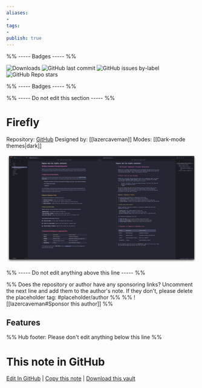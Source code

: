 ```yaml
---
aliases:
- 
tags: 
- 
publish: true
---
```


%% ----- Badges ----- %%

![Downloads](https://img.shields.io/badge/downloads-16282-573E7A?style=for-the-badge&logo=)
![GitHub last commit](https://img.shields.io/github/last-commit/lazercaveman/obsidian-firefly-theme?color=573E7A&label=last%20update&logo=github&style=for-the-badge)
![GitHub issues by-label](https://img.shields.io/github/issues/lazercaveman/obsidian-firefly-theme/help%20wanted?color=573E7A&logo=github&style=for-the-badge) 
![GitHub Repo stars](https://img.shields.io/github/stars/lazercaveman/obsidian-firefly-theme?color=573E7A&logo=github&style=for-the-badge)

%% ----- Badges ----- %%

%% ----- Do not edit this section ----- %%

# Firefly

Repository: [GitHub](https://github.com/lazercaveman/obsidian-firefly-theme)
Designed by: [[lazercaveman]]
Modes: [[Dark-mode themes|dark]]



![screenshot](https://github.com/lazercaveman/obsidian-firefly-theme/raw/HEAD/firefly-theme-screenshot.png)

%% ----- Do not edit anything above this line ----- %% 

%% Does the repository or author have any sponsoring links? Uncomment the next line and add them to the author's note. If they don't, please delete the placeholder tag: #placeholder/author %%
%% ![[lazercaveman#Sponsor this author]] %%


## Features



%% Hub footer: Please don't edit anything below this line %%

# This note in GitHub

<span class="git-footer">[Edit In GitHub](https://github.dev/obsidian-community/obsidian-hub/blob/main/02%20-%20Community%20Expansions/02.05%20All%20Community%20Expansions/Themes/Firefly.md "git-hub-edit-note") | [Copy this note](https://raw.githubusercontent.com/obsidian-community/obsidian-hub/main/02%20-%20Community%20Expansions/02.05%20All%20Community%20Expansions/Themes/Firefly.md "git-hub-copy-note") | [Download this vault](https://github.com/obsidian-community/obsidian-hub/archive/refs/heads/main.zip "git-hub-download-vault") </span>

